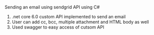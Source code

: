 Sending an email using sendgrid API using C#

1) .net core 6.0  custom API implemented to send an email
2) User can add cc, bcc, multiple attachment and HTML body as well
3) Used swagger to easy access of cutsom API
